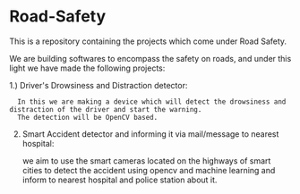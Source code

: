 # Road-Safety
This is a repository containing the projects which come under Road Safety.

We are building softwares to encompass the safety on roads, and under this light we have made the following projects:

  1.) Driver's Drowsiness and Distraction detector:
      
      In this we are making a device which will detect the drowsiness and distraction of the driver and start the warning.
      The detection will be OpenCV based.
 
 2) Smart Accident detector and informing it via mail/message to nearest hospital:
       
       we aim to use the smart cameras located on the highways of smart cities to detect the accident using opencv and machine learning          and inform to nearest hospital and police station about it.
       
     
 
      
      
